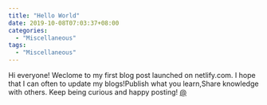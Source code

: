 ```yaml
---
title: "Hello World"
date: 2019-10-08T07:03:37+08:00
categories:
  - "Miscellaneous"
tags:
  - "Miscellaneous"
---
```


Hi everyone! Weclome to my first blog post launched on netlify.com. I hope that I can often to update my blogs!Publish what you learn,Share knowledge with others. Keep being curious and happy posting! [@](http://tilde.club/~canary/map.html)



